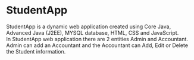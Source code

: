 # StudentApp
StudentApp is a dynamic web application created using Core Java, Advanced Java (J2EE), MYSQL database, HTML, CSS and JavaScript.  
In StudentApp web application there are 2 entities Admin and Accountant.  
Admin can add an Accountant and the Accountant can Add, Edit or Delete the Student information.
